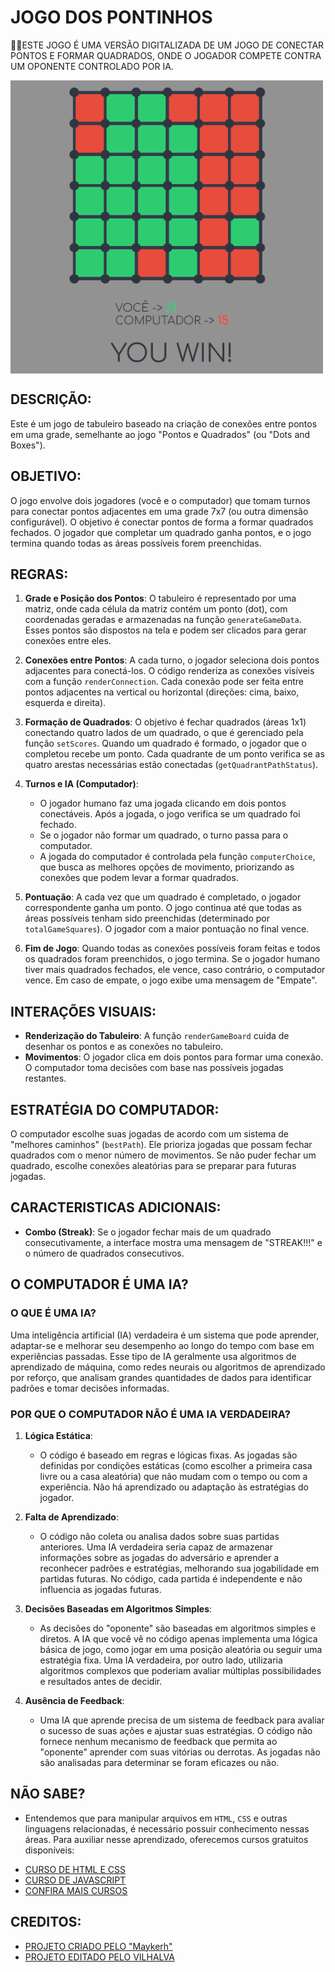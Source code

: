 # JOGO DOS PONTINHOS
👨‍🏫ESTE JOGO É UMA VERSÃO DIGITALIZADA DE UM JOGO DE CONECTAR PONTOS E FORMAR QUADRADOS, ONDE O JOGADOR COMPETE CONTRA UM OPONENTE CONTROLADO POR IA.

<img src="FOTO.png" align="center" width="500"> <br>

## DESCRIÇÃO:
Este é um jogo de tabuleiro baseado na criação de conexões entre pontos em uma grade, semelhante ao jogo "Pontos e Quadrados" (ou "Dots and Boxes"). 

## OBJETIVO:
O jogo envolve dois jogadores (você e o computador) que tomam turnos para conectar pontos adjacentes em uma grade 7x7 (ou outra dimensão configurável). O objetivo é conectar pontos de forma a formar quadrados fechados. O jogador que completar um quadrado ganha pontos, e o jogo termina quando todas as áreas possíveis forem preenchidas.

## REGRAS:
1. **Grade e Posição dos Pontos**: O tabuleiro é representado por uma matriz, onde cada célula da matriz contém um ponto (dot), com coordenadas geradas e armazenadas na função `generateGameData`. Esses pontos são dispostos na tela e podem ser clicados para gerar conexões entre eles.
   
2. **Conexões entre Pontos**: A cada turno, o jogador seleciona dois pontos adjacentes para conectá-los. O código renderiza as conexões visíveis com a função `renderConnection`. Cada conexão pode ser feita entre pontos adjacentes na vertical ou horizontal (direções: cima, baixo, esquerda e direita).

3. **Formação de Quadrados**: O objetivo é fechar quadrados (áreas 1x1) conectando quatro lados de um quadrado, o que é gerenciado pela função `setScores`. Quando um quadrado é formado, o jogador que o completou recebe um ponto. Cada quadrante de um ponto verifica se as quatro arestas necessárias estão conectadas (`getQuadrantPathStatus`).

4. **Turnos e IA (Computador)**: 
   - O jogador humano faz uma jogada clicando em dois pontos conectáveis. Após a jogada, o jogo verifica se um quadrado foi fechado.
   - Se o jogador não formar um quadrado, o turno passa para o computador.
   - A jogada do computador é controlada pela função `computerChoice`, que busca as melhores opções de movimento, priorizando as conexões que podem levar a formar quadrados.

5. **Pontuação**: A cada vez que um quadrado é completado, o jogador correspondente ganha um ponto. O jogo continua até que todas as áreas possíveis tenham sido preenchidas (determinado por `totalGameSquares`). O jogador com a maior pontuação no final vence.

6. **Fim de Jogo**: Quando todas as conexões possíveis foram feitas e todos os quadrados foram preenchidos, o jogo termina. Se o jogador humano tiver mais quadrados fechados, ele vence, caso contrário, o computador vence. Em caso de empate, o jogo exibe uma mensagem de "Empate".

## INTERAÇÕES VISUAIS:
- **Renderização do Tabuleiro**: A função `renderGameBoard` cuida de desenhar os pontos e as conexões no tabuleiro. 
- **Movimentos**: O jogador clica em dois pontos para formar uma conexão. O computador toma decisões com base nas possíveis jogadas restantes.

## ESTRATÉGIA DO COMPUTADOR:
O computador escolhe suas jogadas de acordo com um sistema de "melhores caminhos" (`bestPath`). Ele prioriza jogadas que possam fechar quadrados com o menor número de movimentos. Se não puder fechar um quadrado, escolhe conexões aleatórias para se preparar para futuras jogadas.

## CARACTERISTICAS ADICIONAIS:
- **Combo (Streak)**: Se o jogador fechar mais de um quadrado consecutivamente, a interface mostra uma mensagem de "STREAK!!!" e o número de quadrados consecutivos.

## O COMPUTADOR É UMA IA?
### O QUE É UMA IA?
Uma inteligência artificial (IA) verdadeira é um sistema que pode aprender, adaptar-se e melhorar seu desempenho ao longo do tempo com base em experiências passadas. Esse tipo de IA geralmente usa algoritmos de aprendizado de máquina, como redes neurais ou algoritmos de aprendizado por reforço, que analisam grandes quantidades de dados para identificar padrões e tomar decisões informadas.

### POR QUE O COMPUTADOR NÃO É UMA IA VERDADEIRA?
1. **Lógica Estática**:
   - O código é baseado em regras e lógicas fixas. As jogadas são definidas por condições estáticas (como escolher a primeira casa livre ou a casa aleatória) que não mudam com o tempo ou com a experiência. Não há aprendizado ou adaptação às estratégias do jogador.

2. **Falta de Aprendizado**:
   - O código não coleta ou analisa dados sobre suas partidas anteriores. Uma IA verdadeira seria capaz de armazenar informações sobre as jogadas do adversário e aprender a reconhecer padrões e estratégias, melhorando sua jogabilidade em partidas futuras. No código, cada partida é independente e não influencia as jogadas futuras.

3. **Decisões Baseadas em Algoritmos Simples**:
   - As decisões do "oponente" são baseadas em algoritmos simples e diretos. A IA que você vê no código apenas implementa uma lógica básica de jogo, como jogar em uma posição aleatória ou seguir uma estratégia fixa. Uma IA verdadeira, por outro lado, utilizaria algoritmos complexos que poderiam avaliar múltiplas possibilidades e resultados antes de decidir.

4. **Ausência de Feedback**:
   - Uma IA que aprende precisa de um sistema de feedback para avaliar o sucesso de suas ações e ajustar suas estratégias. O código não fornece nenhum mecanismo de feedback que permita ao "oponente" aprender com suas vitórias ou derrotas. As jogadas não são analisadas para determinar se foram eficazes ou não.
  
## NÃO SABE?
- Entendemos que para manipular arquivos em `HTML`, `CSS` e outras linguagens relacionadas, é necessário possuir conhecimento nessas áreas. Para auxiliar nesse aprendizado, oferecemos cursos gratuitos disponíveis:
* [CURSO DE HTML E CSS](https://github.com/VILHALVA/CURSO-DE-HTML-E-CSS)
* [CURSO DE JAVASCRIPT](https://github.com/VILHALVA/CURSO-DE-JAVASCRIPT)
* [CONFIRA MAIS CURSOS](https://github.com/VILHALVA?tab=repositories&q=+topic:CURSO)

## CREDITOS:
- [PROJETO CRIADO PELO "Maykerh"](https://github.com/Maykerh/pontinho)
- [PROJETO EDITADO PELO VILHALVA](https://github.com/VILHALVA)

